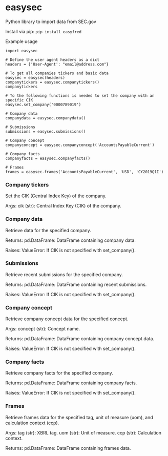 # easysec
Python library to import data from SEC.gov

Install via pip: ```pip install easyfred```

Example usage
```
import easysec

# Define the user agent headers as a dict
headers = {'User-Agent': "email@address.com"}

# To get all companies tickers and basic data
easysec = easysec(headers)
companytickers = easysec.companytickers()
companytickers

# To the following functions is needed to set the company with an specific CIK
easysec.set_company('0000789019')

# Company data
companydata = easysec.companydata()

# Submissions
submissions = easysec.submissions()

# Company concept
companyconcept = easysec.companyconcept('AccountsPayableCurrent')

# Company facts
companyfacts = easysec.companyfacts()

# Frames
frames = easysec.frames('AccountsPayableCurrent', 'USD', 'CY2019Q1I')
```

### Company tickers
Set the CIK (Central Index Key) of the company.

Args:
    cik (str): Central Index Key (CIK) of the company.

### Company data
Retrieve data for the specified company.

Returns:
    pd.DataFrame: DataFrame containing company data.

Raises:
    ValueError: If CIK is not specified with set_company().

### Submissions
Retrieve recent submissions for the specified company.

Returns:
    pd.DataFrame: DataFrame containing recent submissions.

Raises:
    ValueError: If CIK is not specified with set_company().

### Company concept
Retrieve company concept data for the specified concept.

Args:
    concept (str): Concept name.

Returns:
    pd.DataFrame: DataFrame containing company concept data.

Raises:
    ValueError: If CIK is not specified with set_company().

### Company facts
Retrieve company facts for the specified company.

Returns:
    pd.DataFrame: DataFrame containing company facts.

Raises:
    ValueError: If CIK is not specified with set_company().

### Frames
Retrieve frames data for the specified tag, unit of measure (uom), and calculation context (ccp).

Args:
    tag (str): XBRL tag.
    uom (str): Unit of measure.
    ccp (str): Calculation context.

Returns:
    pd.DataFrame: DataFrame containing frames data.